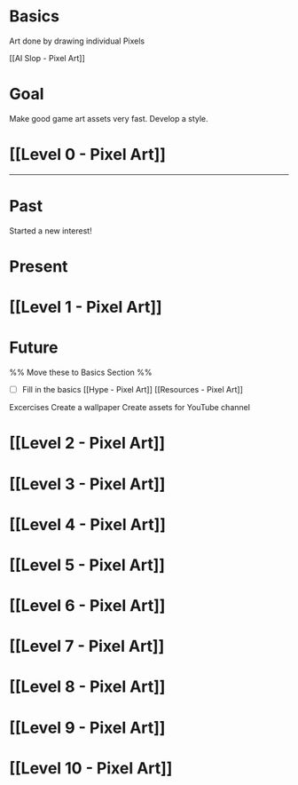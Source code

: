 
# Basics
Art done by drawing individual Pixels

[[AI Slop - Pixel Art]]

# Goal
Make good game art assets very fast.
Develop a style.

# [[Level 0 - Pixel Art]]
---
# Past
Started a new interest!

# Present

# [[Level 1 - Pixel Art]]



# Future
%% Move these to Basics Section %%
- [ ] Fill in the basics
[[Hype - Pixel Art]]
[[Resources - Pixel Art]]

Excercises
Create a wallpaper 
Create assets for YouTube channel


# [[Level 2 - Pixel Art]]

# [[Level 3 - Pixel Art]]

# [[Level 4 - Pixel Art]]

# [[Level 5 - Pixel Art]]

# [[Level 6 - Pixel Art]]

# [[Level 7 - Pixel Art]]

# [[Level 8 - Pixel Art]]

# [[Level 9 - Pixel Art]]

# [[Level 10 - Pixel Art]]

